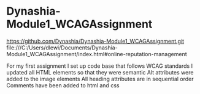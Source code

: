 # Dynashia-Module1_WCAGAssignment

https://github.com/Dynashia/Dynashia-Module1_WCAGAssignment.git
file:///C:/Users/dlewi/Documents/Dynashia-Module1_WCAGAssignment/index.html#online-reputation-management

For my first assignment I set up code base that follows WCAG standards
I updated all HTML elements so that they were semantic
Alt attributes were added to the image elements
All heading attributes are in sequential order
Comments have been added to html and css 

